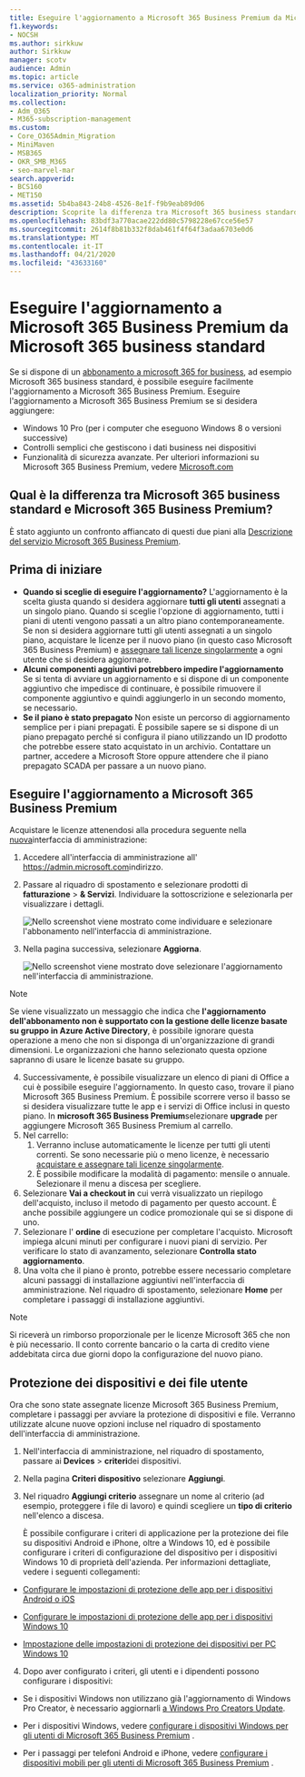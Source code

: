 ```yaml
---
title: Eseguire l'aggiornamento a Microsoft 365 Business Premium da Microsoft 365 business standard
f1.keywords:
- NOCSH
ms.author: sirkkuw
author: Sirkkuw
manager: scotv
audience: Admin
ms.topic: article
ms.service: o365-administration
localization_priority: Normal
ms.collection:
- Adm_O365
- M365-subscription-management
ms.custom:
- Core_O365Admin_Migration
- MiniMaven
- MSB365
- OKR_SMB_M365
- seo-marvel-mar
search.appverid:
- BCS160
- MET150
ms.assetid: 5b4ba843-24b8-4526-8e1f-f9b9eab89d06
description: Scoprite la differenza tra Microsoft 365 business standard e Microsoft 365 Business Premium e come è possibile eseguire l'aggiornamento a Microsoft 365 Business Premium.
ms.openlocfilehash: 83bdf3a770acae222dd80c5798228e67cce56e57
ms.sourcegitcommit: 2614f8b81b332f8dab461f4f64f3adaa6703e0d6
ms.translationtype: MT
ms.contentlocale: it-IT
ms.lasthandoff: 04/21/2020
ms.locfileid: "43633160"
---
```

# <a name="upgrade-to-microsoft-365-business-premium-from-microsoft-365-business-standard"></a>Eseguire l'aggiornamento a Microsoft 365 Business Premium da Microsoft 365 business standard

Se si dispone di un [abbonamento a microsoft 365 for business](https://products.office.com/compare-all-microsoft-office-products-4-column?activetab=tab:primaryr2), ad esempio Microsoft 365 business standard, è possibile eseguire facilmente l'aggiornamento a Microsoft 365 Business Premium. Eseguire l'aggiornamento a Microsoft 365 Business Premium se si desidera aggiungere: 
- Windows 10 Pro (per i computer che eseguono Windows 8 o versioni successive)
- Controlli semplici che gestiscono i dati business nei dispositivi
- Funzionalità di sicurezza avanzate.
Per ulteriori informazioni su Microsoft 365 Business Premium, vedere [Microsoft.com](https://www.microsoft.com/microsoft-365/business)

## <a name="whats-the-difference-between-microsoft-365-business-standard-and-microsoft-365-business-premium"></a>Qual è la differenza tra Microsoft 365 business standard e Microsoft 365 Business Premium?
È stato aggiunto un confronto affiancato di questi due piani alla [Descrizione del servizio Microsoft 365 Business Premium](https://docs.microsoft.com/office365/servicedescriptions/microsoft-365-service-descriptions/microsoft-365-business-service-description). 

## <a name="before-you-get-started"></a>Prima di iniziare

- **Quando si sceglie di eseguire l'aggiornamento?** L'aggiornamento è la scelta giusta quando si desidera aggiornare **tutti gli utenti** assegnati a un singolo piano. Quando si sceglie l'opzione di aggiornamento, tutti i piani di utenti vengono passati a un altro piano contemporaneamente. Se non si desidera aggiornare tutti gli utenti assegnati a un singolo piano, acquistare le licenze per il nuovo piano (in questo caso Microsoft 365 Business Premium) e [assegnare tali licenze singolarmente](https://docs.microsoft.com/office365/admin/manage/assign-licenses-to-users) a ogni utente che si desidera aggiornare. 
- **Alcuni componenti aggiuntivi potrebbero impedire l'aggiornamento** Se si tenta di avviare un aggiornamento e si dispone di un componente aggiuntivo che impedisce di continuare, è possibile rimuovere il componente aggiuntivo e quindi aggiungerlo in un secondo momento, se necessario. 
- **Se il piano è stato prepagato** Non esiste un percorso di aggiornamento semplice per i piani prepagati. È possibile sapere se si dispone di un piano prepagato perché si configura il piano utilizzando un ID prodotto che potrebbe essere stato acquistato in un archivio. Contattare un partner, accedere a Microsoft Store oppure attendere che il piano prepagato SCADA per passare a un nuovo piano.

## <a name="upgrade-to-microsoft-365-business-premium"></a>Eseguire l'aggiornamento a Microsoft 365 Business Premium
Acquistare le licenze attenendosi alla procedura seguente nella [nuova](https://docs.microsoft.com/office365/admin/microsoft-365-admin-center-preview)interfaccia di amministrazione:
1. Accedere all'interfaccia di amministrazione all' <a href="https://go.microsoft.com/fwlink/p/?linkid=837890" target="_blank">https://admin.microsoft.com</a>indirizzo.
2. Passare al riquadro di spostamento e selezionare prodotti di **fatturazione** \> **& Servizi**. Individuare la sottoscrizione e selezionarla per visualizzare i dettagli. 

    ![Nello screenshot viene mostrato come individuare e selezionare l'abbonamento nell'interfaccia di amministrazione.](../media/FindYourSubscription.png)

3. Nella pagina successiva, selezionare **Aggiorna**. 

      ![Nello screenshot viene mostrato dove selezionare l'aggiornamento nell'interfaccia di amministrazione.](../media/SelectUpgrade.png)

  > [!NOTE]
  > Se viene visualizzato un messaggio che indica che **l'aggiornamento dell'abbonamento non è supportato con la gestione delle licenze basate su gruppo in Azure Active Directory**, è possibile ignorare questa operazione a meno che non si disponga di un'organizzazione di grandi dimensioni. Le organizzazioni che hanno selezionato questa opzione sapranno di usare le licenze basate su gruppo.

4. Successivamente, è possibile visualizzare un elenco di piani di Office a cui è possibile eseguire l'aggiornamento. In questo caso, trovare il piano Microsoft 365 Business Premium. È possibile scorrere verso il basso se si desidera visualizzare tutte le app e i servizi di Office inclusi in questo piano. In **microsoft 365 Business Premium**selezionare **upgrade** per aggiungere Microsoft 365 Business Premium al carrello.
5. Nel carrello:
    1. Verranno incluse automaticamente le licenze per tutti gli utenti correnti. Se sono necessarie più o meno licenze, è necessario [acquistare e assegnare tali licenze singolarmente](https://docs.microsoft.com/office365/admin/manage/assign-licenses-to-users).  
    2. È possibile modificare la modalità di pagamento: mensile o annuale. Selezionare il menu a discesa per scegliere.
6. Selezionare **Vai a checkout in** cui verrà visualizzato un riepilogo dell'acquisto, incluso il metodo di pagamento per questo account. È anche possibile aggiungere un codice promozionale qui se si dispone di uno.
7. Selezionare l' **ordine** di esecuzione per completare l'acquisto.
Microsoft impiega alcuni minuti per configurare i nuovi piani di servizio. Per verificare lo stato di avanzamento, selezionare **Controlla stato aggiornamento**. 
1. Una volta che il piano è pronto, potrebbe essere necessario completare alcuni passaggi di installazione aggiuntivi nell'interfaccia di amministrazione. Nel riquadro di spostamento, selezionare **Home** per completare i passaggi di installazione aggiuntivi.

> [!NOTE]
> Si riceverà un rimborso proporzionale per le licenze Microsoft 365 che non è più necessario. Il conto corrente bancario o la carta di credito viene addebitata circa due giorni dopo la configurazione del nuovo piano.
  
## <a name="protect-user-devices-and-files"></a>Protezione dei dispositivi e dei file utente

Ora che sono state assegnate licenze Microsoft 365 Business Premium, completare i passaggi per avviare la protezione di dispositivi e file. Verranno utilizzate alcune nuove opzioni incluse nel riquadro di spostamento dell'interfaccia di amministrazione.
  
1. Nell'interfaccia di amministrazione, nel riquadro di spostamento, passare ai **Devices** \> **criteri**dei dispositivi.
    
2. Nella pagina **Criteri dispositivo** selezionare **Aggiungi**.
    
3. Nel riquadro **Aggiungi criterio** assegnare un nome al criterio (ad esempio, proteggere i file di lavoro) e quindi scegliere un **tipo di criterio** nell'elenco a discesa. 
    
    È possibile configurare i criteri di applicazione per la protezione dei file su dispositivi Android e iPhone, oltre a Windows 10, ed è possibile configurare i criteri di configurazione del dispositivo per i dispositivi Windows 10 di proprietà dell'azienda. Per informazioni dettagliate, vedere i seguenti collegamenti:
    
  - [Configurare le impostazioni di protezione delle app per i dispositivi Android o iOS](app-protection-settings-for-android-and-ios.md)
    
  - [Configurare le impostazioni di protezione delle app per i dispositivi Windows 10](protection-settings-for-windows-10-devices.md)
    
  - [Impostazione delle impostazioni di protezione dei dispositivi per PC Windows 10](protection-settings-for-windows-10-pcs.md)
    
  
4. Dopo aver configurato i criteri, gli utenti e i dipendenti possono configurare i dispositivi:
    
  - Se i dispositivi Windows non utilizzano già l'aggiornamento di Windows Pro Creator, è necessario aggiornarli [a Windows Pro Creators Update](upgrade-to-windows-pro-creators-update.md).
    
  - Per i dispositivi Windows, vedere [configurare i dispositivi Windows per gli utenti di Microsoft 365 Business Premium](set-up-windows-devices.md) . 
    
  - Per i passaggi per telefoni Android e iPhone, vedere [configurare i dispositivi mobili per gli utenti di Microsoft 365 Business Premium](set-up-mobile-devices.md) . 
